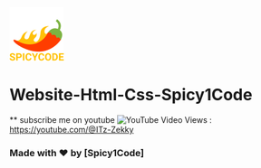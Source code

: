 ![Watch Me][def]
# Website-Html-Css-Spicy1Code
** subscribe me on youtube ![YouTube Video Views](https://img.shields.io/youtube/views/Y?style=social) : https://youtube.com/@ITz-Zekky

### Made with ❤️ by [Spicy1Code]

[def]: ./img/icons8-chili-pepper-96.png
